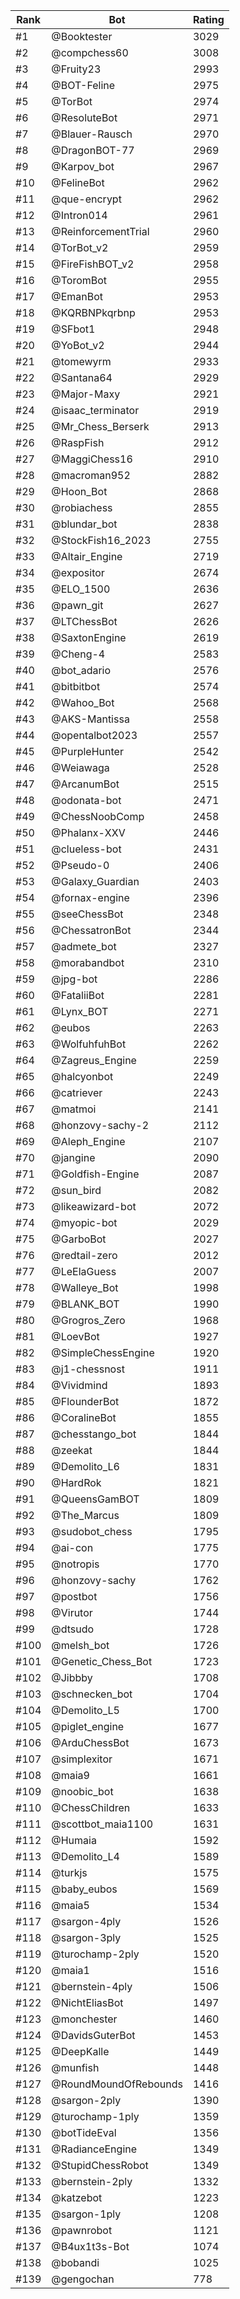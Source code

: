 Rank|Bot|Rating
---|---|---
#1|@Booktester|3029
#2|@compchess60|3008
#3|@Fruity23|2993
#4|@BOT-Feline|2975
#5|@TorBot|2974
#6|@ResoluteBot|2971
#7|@Blauer-Rausch|2970
#8|@DragonBOT-77|2969
#9|@Karpov_bot|2967
#10|@FelineBot|2962
#11|@que-encrypt|2962
#12|@Intron014|2961
#13|@ReinforcementTrial|2960
#14|@TorBot_v2|2959
#15|@FireFishBOT_v2|2958
#16|@ToromBot|2955
#17|@EmanBot|2953
#18|@KQRBNPkqrbnp|2953
#19|@SFbot1|2948
#20|@YoBot_v2|2944
#21|@tomewyrm|2933
#22|@Santana64|2929
#23|@Major-Maxy|2921
#24|@isaac_terminator|2919
#25|@Mr_Chess_Berserk|2913
#26|@RaspFish|2912
#27|@MaggiChess16|2910
#28|@macroman952|2882
#29|@Hoon_Bot|2868
#30|@robiachess|2855
#31|@blundar_bot|2838
#32|@StockFish16_2023|2755
#33|@Altair_Engine|2719
#34|@expositor|2674
#35|@ELO_1500|2636
#36|@pawn_git|2627
#37|@LTChessBot|2626
#38|@SaxtonEngine|2619
#39|@Cheng-4|2583
#40|@bot_adario|2576
#41|@bitbitbot|2574
#42|@Wahoo_Bot|2568
#43|@AKS-Mantissa|2558
#44|@opentalbot2023|2557
#45|@PurpleHunter|2542
#46|@Weiawaga|2528
#47|@ArcanumBot|2515
#48|@odonata-bot|2471
#49|@ChessNoobComp|2458
#50|@Phalanx-XXV|2446
#51|@clueless-bot|2431
#52|@Pseudo-0|2406
#53|@Galaxy_Guardian|2403
#54|@fornax-engine|2396
#55|@seeChessBot|2348
#56|@ChessatronBot|2344
#57|@admete_bot|2327
#58|@morabandbot|2310
#59|@jpg-bot|2286
#60|@FataliiBot|2281
#61|@Lynx_BOT|2271
#62|@eubos|2263
#63|@WolfuhfuhBot|2262
#64|@Zagreus_Engine|2259
#65|@halcyonbot|2249
#66|@catriever|2243
#67|@matmoi|2141
#68|@honzovy-sachy-2|2112
#69|@Aleph_Engine|2107
#70|@jangine|2090
#71|@Goldfish-Engine|2087
#72|@sun_bird|2082
#73|@likeawizard-bot|2072
#74|@myopic-bot|2029
#75|@GarboBot|2027
#76|@redtail-zero|2012
#77|@LeElaGuess|2007
#78|@Walleye_Bot|1998
#79|@BLANK_BOT|1990
#80|@Grogros_Zero|1968
#81|@LoevBot|1927
#82|@SimpleChessEngine|1920
#83|@j1-chessnost|1911
#84|@Vividmind|1893
#85|@FlounderBot|1872
#86|@CoralineBot|1855
#87|@chesstango_bot|1844
#88|@zeekat|1844
#89|@Demolito_L6|1831
#90|@HardRok|1821
#91|@QueensGamBOT|1809
#92|@The_Marcus|1809
#93|@sudobot_chess|1795
#94|@ai-con|1775
#95|@notropis|1770
#96|@honzovy-sachy|1762
#97|@postbot|1756
#98|@Virutor|1744
#99|@dtsudo|1728
#100|@melsh_bot|1726
#101|@Genetic_Chess_Bot|1723
#102|@Jibbby|1708
#103|@schnecken_bot|1704
#104|@Demolito_L5|1700
#105|@piglet_engine|1677
#106|@ArduChessBot|1673
#107|@simplexitor|1671
#108|@maia9|1661
#109|@noobic_bot|1638
#110|@ChessChildren|1633
#111|@scottbot_maia1100|1631
#112|@Humaia|1592
#113|@Demolito_L4|1589
#114|@turkjs|1575
#115|@baby_eubos|1569
#116|@maia5|1534
#117|@sargon-4ply|1526
#118|@sargon-3ply|1525
#119|@turochamp-2ply|1520
#120|@maia1|1516
#121|@bernstein-4ply|1506
#122|@NichtEliasBot|1497
#123|@monchester|1460
#124|@DavidsGuterBot|1453
#125|@DeepKalle|1449
#126|@munfish|1448
#127|@RoundMoundOfRebounds|1416
#128|@sargon-2ply|1390
#129|@turochamp-1ply|1359
#130|@botTideEval|1356
#131|@RadianceEngine|1349
#132|@StupidChessRobot|1349
#133|@bernstein-2ply|1332
#134|@katzebot|1223
#135|@sargon-1ply|1208
#136|@pawnrobot|1121
#137|@B4ux1t3s-Bot|1074
#138|@bobandi|1025
#139|@gengochan|778
